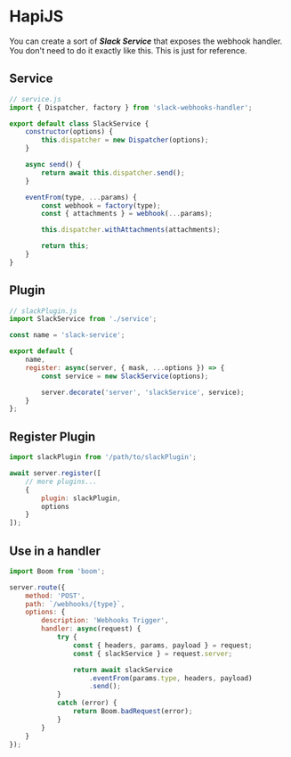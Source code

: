 # HapiJS
You can create a sort of _**Slack Service**_ that exposes the webhook handler. You don't need to do it exactly like this. This is just for reference.

## Service
```javascript
// service.js
import { Dispatcher, factory } from 'slack-webhooks-handler';

export default class SlackService {
    constructor(options) {
        this.dispatcher = new Dispatcher(options);
    }

    async send() {
        return await this.dispatcher.send();
    }

    eventFrom(type, ...params) {
        const webhook = factory(type);
        const { attachments } = webhook(...params);

        this.dispatcher.withAttachments(attachments);

        return this;
    }
}
```

## Plugin
```javascript
// slackPlugin.js
import SlackService from './service';

const name = 'slack-service';

export default {
    name,
    register: async(server, { mask, ...options }) => {
        const service = new SlackService(options);

        server.decorate('server', 'slackService', service);
    }
};
```

## Register Plugin
```javascript
import slackPlugin from '/path/to/slackPlugin';

await server.register([
    // more plugins...
    {
        plugin: slackPlugin,
        options
    }
]);
```

## Use in a handler
```javascript
import Boom from 'boom';

server.route({
    method: 'POST',
    path: `/webhooks/{type}`,
    options: {
        description: 'Webhooks Trigger',
        handler: async(request) {
            try {
                const { headers, params, payload } = request;
                const { slackService } = request.server;

                return await slackService
                    .eventFrom(params.type, headers, payload)
                    .send();
            }
            catch (error) {
                return Boom.badRequest(error);
            }
        }
    }
});
```